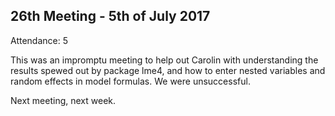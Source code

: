 26th Meeting - 5th of July 2017
----
Attendance: 5

This was an impromptu meeting to help out Carolin with understanding the results spewed out by package lme4, and how to enter nested variables and random effects in model formulas.
We were unsuccessful.

Next meeting, next week.
